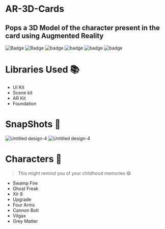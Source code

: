 # AR-3D-Cards
## Pops a 3D Model of the character present in the card using Augmented Reality

![Badge](https://img.shields.io/badge/AR-3D-CARDS-yellowGreen)
![Badge](https://img.shields.io/badge/Xcode-12.0.1-green)
![badge](https://img.shields.io/badge/Swift-5.0-red)
![badge](https://img.shields.io/badge/AR-Kit-orange)
![badge](https://img.shields.io/badge/iOS-14-blue)
![badge](https://img.shields.io/badge/Platfrom-iOS-orange)

# Libraries Used 📚
* UI Kit
* Scene kit
* AR Kit
* Foundation

# SnapShots 📸
![Untitled design-4]()
![Untitled design-4]()

# Characters 👾
> This might remind you of your childhood memories 😄
* Swamp Fire
* Ghost Freak
* Xlr 8
* Upgrade
* Four Arms
* Cannon Bolt
* Vilgax
* Grey Matter
